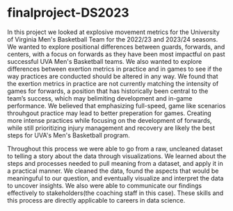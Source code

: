 # finalproject-DS2023

In this project we looked at explosive movement metrics for the University of Virginia Men's Basketball Team for the 2022/23 and 2023/24 seasons. We wanted to explore positional differences between guards, forwards, and centers, with a focus on forwards as they have been most impactful on past successful UVA Men's Basketball teams. We also wanted to explore differences between exertion metrics in practice and in games to see if the way practices are conducted should be altered in any way. We found that the exertion metrics in practice are not currently matching the intensity of games for forwards, a position that has historically been central to the team’s success, which may belimiting development and in-game performance. We believed that emphasizing full-speed, game like scenarios throuhgout practice may lead to better preperation for games. Creating more intense practices while focusing on the development of forwards, while still prioritizing injury management and recovery are likely the best steps for UVA's Men's Basketball program. 

Throughout this process we were able to go from a raw, uncleaned dataset to telling a story about the data through visualizations. We learned about the steps and processes needed to pull meaning from a dataset, and apply it in a practical manner. We cleaned the data, found the aspects that would be meaninguful to our question, and eventually visualize and interpret the data to uncover insights. We also were able to communicate our findings effectively to stakeholders(the coaching staff in this case). These skills and this process are directly applicable to careers in data science.
